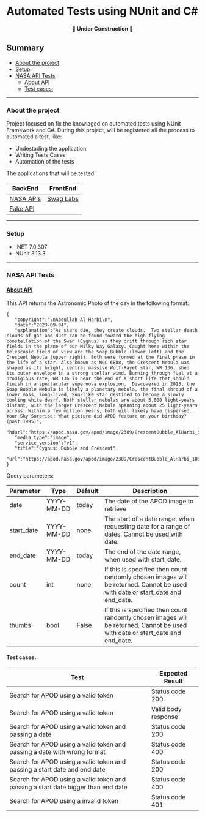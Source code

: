 # Automated Tests using NUnit and C#
<h4 align="center"> 
    🚧  Under Construction   🚧
</h4>

## Summary
<!-- @import "[TOC]" {cmd="toc" depthFrom=3 depthTo=6 orderedList=false} -->

<!-- code_chunk_output -->

- [About the project](#about-the-project)
- [Setup](#setup)
- [NASA API Tests](#nasa-api-tests)
  - [About API](#about-apihttpsapinasagov)
  - [Test cases:](#test-cases)

<!-- /code_chunk_output -->

---

### About the project 
Project focused on fix the knowlaged on automated tests using NUnit Framework and C#. During this project, will be registered all the process to automated a test, like: 
- Undestading the application 
- Writing Tests Cases 
- Automation of the tests 

The applications that will be tested: 

| BackEnd  | FrontEnd |
| ------------- | ------------- |
| [NASA APIs](https://api.nasa.gov/)  | [Swag Labs](https://www.saucedemo.com/)  |
| [Fake API](https://fakerestapi.azurewebsites.net/index.html)  |

---
### Setup
- .NET 7.0.307
- NUnit 3.13.3

---
### NASA API Tests

#### [About API](https://api.nasa.gov/)
This API returns the Astronomic Photo of the day in the following format: 
``` 
{
   "copyright":"\nAbdullah Al-Harbi\n",
   "date":"2023-09-04",
   "explanation":"As stars die, they create clouds.  Two stellar death clouds of gas and dust can be found toward the high-flying constellation of the Swan (Cygnus) as they drift through rich star fields in the plane of our Milky Way Galaxy. Caught here within the telescopic field of view are the Soap Bubble (lower left) and the Crescent Nebula (upper right). Both were formed at the final phase in the life of a star. Also known as NGC 6888, the Crescent Nebula was shaped as its bright, central massive Wolf-Rayet star, WR 136, shed its outer envelope in a strong stellar wind. Burning through fuel at a prodigious rate, WR 136 is near the end of a short life that should finish in a spectacular supernova explosion.  Discovered in 2013, the Soap Bubble Nebula is likely a planetary nebula, the final shroud of a lower mass, long-lived, Sun-like star destined to become a slowly cooling white dwarf. Both stellar nebulas are about 5,000 light-years distant, with the larger Crescent Nebula spanning about 25 light-years across. Within a few million years, both will likely have dispersed.   Your Sky Surprise: What picture did APOD feature on your birthday? (post 1995)",
   "hdurl":"https://apod.nasa.gov/apod/image/2309/CrescentBubble_AlHarbi_5732.jpg",
   "media_type":"image",
   "service_version":"v1",
   "title":"Cygnus: Bubble and Crescent",
   "url":"https://apod.nasa.gov/apod/image/2309/CrescentBubble_AlHarbi_1080.jpg"
}
```
Query parameters:

|Parameter	|Type |	Default |	Description  |
| ------------- | ------------- |------------- | ------------- |
date|	YYYY-MM-DD	 |today	|The date of the APOD image to retrieve |
start_date|	YYYY-MM-DD |	none |	The start of a date range, when requesting date for a range of dates. Cannot be used with date. |
end_date |	YYYY-MM-DD	| today |	The end of the date range, when used with start_date. |
count |	int |	none |	If this is specified then count randomly chosen images will be returned. Cannot be used with date or start_date and end_date.|
thumbs |	bool	 |	False |	If this is specified then count randomly chosen images will be returned. Cannot be used with date or start_date and end_date.|


#### Test cases:

| Test | Expected Result |
| ------------- |------------- |
| Search for APOD using a valid token  | Status code 200 |
| Search for APOD using a valid token  | Valid body response
| Search for APOD using a valid token and passing a date  | Status code 200
| Search for APOD using a valid token and passing a date with wrong format  | Status code 400
| Search for APOD using a valid token and passing a start date and end date  | Status code 200
| Search for APOD using a valid token and passing a start date bigger than end date  | Status code 400
| Search for APOD using a invalid token | Status code 401

